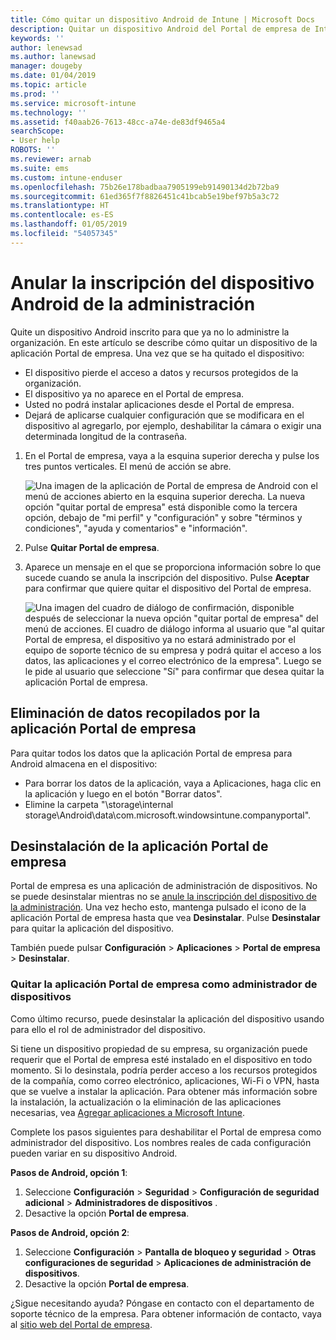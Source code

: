 ```yaml
---
title: Cómo quitar un dispositivo Android de Intune | Microsoft Docs
description: Quitar un dispositivo Android del Portal de empresa de Intune
keywords: ''
author: lenewsad
ms.author: lanewsad
manager: dougeby
ms.date: 01/04/2019
ms.topic: article
ms.prod: ''
ms.service: microsoft-intune
ms.technology: ''
ms.assetid: f40aab26-7613-48cc-a74e-de83df9465a4
searchScope:
- User help
ROBOTS: ''
ms.reviewer: arnab
ms.suite: ems
ms.custom: intune-enduser
ms.openlocfilehash: 75b26e178badbaa7905199eb91490134d2b72ba9
ms.sourcegitcommit: 61ed365f7f8826451c41bcab5e19bef97b5a3c72
ms.translationtype: HT
ms.contentlocale: es-ES
ms.lasthandoff: 01/05/2019
ms.locfileid: "54057345"
---
```

# <a name="unenroll-your-android-device-from-management"></a>Anular la inscripción del dispositivo Android de la administración  

Quite un dispositivo Android inscrito para que ya no lo administre la organización. En este artículo se describe cómo quitar un dispositivo de la aplicación Portal de empresa. Una vez que se ha quitado el dispositivo:  

* El dispositivo pierde el acceso a datos y recursos protegidos de la organización.
* El dispositivo ya no aparece en el Portal de empresa.
* Usted no podrá instalar aplicaciones desde el Portal de empresa.
* Dejará de aplicarse cualquier configuración que se modificara en el dispositivo al agregarlo, por ejemplo, deshabilitar la cámara o exigir una determinada longitud de la contraseña.  

1. En el Portal de empresa, vaya a la esquina superior derecha y pulse los tres puntos verticales. El menú de acción se abre.

   ![Una imagen de la aplicación de Portal de empresa de Android con el menú de acciones abierto en la esquina superior derecha. La nueva opción "quitar portal de empresa" está disponible como la tercera opción, debajo de "mi perfil" y "configuración" y sobre "términos y condiciones", "ayuda y comentarios" e "información".](./media/android_remove_cp_menu_action_after_1705.png)

2. Pulse **Quitar Portal de empresa**.  

3. Aparece un mensaje en el que se proporciona información sobre lo que sucede cuando se anula la inscripción del dispositivo. Pulse **Aceptar** para confirmar que quiere quitar el dispositivo del Portal de empresa.

   ![Una imagen del cuadro de diálogo de confirmación, disponible después de seleccionar la nueva opción "quitar portal de empresa" del menú de acciones. El cuadro de diálogo informa al usuario que "al quitar Portal de empresa, el dispositivo ya no estará administrado por el equipo de soporte técnico de su empresa y podrá quitar el acceso a los datos, las aplicaciones y el correo electrónico de la empresa". Luego se le pide al usuario que seleccione "Sí" para confirmar que desea quitar la aplicación Portal de empresa.](./media/android_remove_cp_menu_confirmation_after_1705.png)

## <a name="removing-data-collected-by-the-company-portal-app"></a>Eliminación de datos recopilados por la aplicación Portal de empresa  

Para quitar todos los datos que la aplicación Portal de empresa para Android almacena en el dispositivo:

-   Para borrar los datos de la aplicación, vaya a Aplicaciones, haga clic en la aplicación y luego en el botón "Borrar datos".
-   Elimine la carpeta "\storage\internal storage\Android\data\com.microsoft.windowsintune.companyportal".

## <a name="uninstall-the-company-portal-app"></a>Desinstalación de la aplicación Portal de empresa  
Portal de empresa es una aplicación de administración de dispositivos. No se puede desinstalar mientras no se [anule la inscripción del dispositivo de la administración](unenroll-your-device-from-intune-android.md#unenroll-your-android-device-from-management). Una vez hecho esto, mantenga pulsado el icono de la aplicación Portal de empresa hasta que vea **Desinstalar**. Pulse **Desinstalar** para quitar la aplicación del dispositivo.  

También puede pulsar **Configuración** > **Aplicaciones** > **Portal de empresa** > **Desinstalar**.  

### <a name="remove-company-portal-app-as-device-administrator"></a>Quitar la aplicación Portal de empresa como administrador de dispositivos  
Como último recurso, puede desinstalar la aplicación del dispositivo usando para ello el rol de administrador del dispositivo.  

Si tiene un dispositivo propiedad de su empresa, su organización puede requerir que el Portal de empresa esté instalado en el dispositivo en todo momento. Si lo desinstala, podría perder acceso a los recursos protegidos de la compañía, como correo electrónico, aplicaciones, Wi-Fi o VPN, hasta que se vuelve a instalar la aplicación. Para obtener más información sobre la instalación, la actualización o la eliminación de las aplicaciones necesarias, vea [Agregar aplicaciones a Microsoft Intune](https://docs.microsoft.com/intune/apps-add#apps-that-are-added-automatically-by-intune).  

Complete los pasos siguientes para deshabilitar el Portal de empresa como administrador del dispositivo. Los nombres reales de cada configuración pueden variar en su dispositivo Android.  

**Pasos de Android, opción 1**:  
1. Seleccione **Configuración** > **Seguridad** > **Configuración de seguridad adicional** > **Administradores de dispositivos** .  
2. Desactive la opción **Portal de empresa**.  

**Pasos de Android, opción 2**:  
1. Seleccione **Configuración** > **Pantalla de bloqueo y seguridad** > **Otras configuraciones de seguridad** > **Aplicaciones de administración de dispositivos**.  
2. Desactive la opción **Portal de empresa**.    

¿Sigue necesitando ayuda? Póngase en contacto con el departamento de soporte técnico de la empresa. Para obtener información de contacto, vaya al [sitio web del Portal de empresa](https://go.microsoft.com/fwlink/?linkid=2010980).

